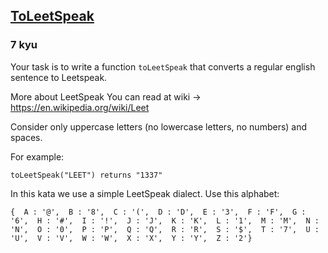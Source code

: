 <h2><a href=https://www.codewars.com/kata/57c1ab3949324c321600013f/train/javascript target="_blank">ToLeetSpeak</a></h2><h3>7 kyu</h3><p>Your task is to write a function <code>toLeetSpeak</code> that converts a regular english sentence to Leetspeak.</p><p>More about LeetSpeak You can read at wiki -&gt; <a href="https://en.wikipedia.org/wiki/Leet" data-turbolinks="false" target="_blank">https://en.wikipedia.org/wiki/Leet</a></p><p>Consider only uppercase letters (no lowercase letters, no numbers) and spaces.</p><p>For example:</p><pre><code>toLeetSpeak("LEET") returns "1337"</code></pre><p>In this kata we use a simple LeetSpeak dialect. Use this alphabet:</p><pre><code>{  A : '@',  B : '8',  C : '(',  D : 'D',  E : '3',  F : 'F',  G : '6',  H : '#',  I : '!',  J : 'J',  K : 'K',  L : '1',  M : 'M',  N : 'N',  O : '0',  P : 'P',  Q : 'Q',  R : 'R',  S : '$',  T : '7',  U : 'U',  V : 'V',  W : 'W',  X : 'X',  Y : 'Y',  Z : '2'}</code></pre>